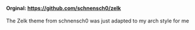 #### Orginal: https://github.com/schnensch0/zelk

The Zelk theme from schnensch0 was just adapted to my arch style for me
